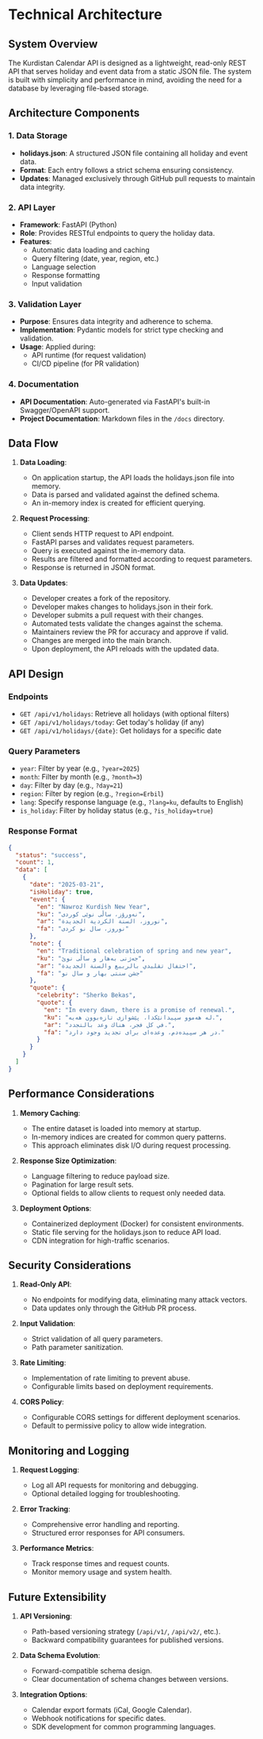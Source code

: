 # Technical Architecture

## System Overview
The Kurdistan Calendar API is designed as a lightweight, read-only REST API that serves holiday and event data from a static JSON file. The system is built with simplicity and performance in mind, avoiding the need for a database by leveraging file-based storage.

## Architecture Components

### 1. Data Storage
- **holidays.json**: A structured JSON file containing all holiday and event data.
- **Format**: Each entry follows a strict schema ensuring consistency.
- **Updates**: Managed exclusively through GitHub pull requests to maintain data integrity.

### 2. API Layer
- **Framework**: FastAPI (Python)
- **Role**: Provides RESTful endpoints to query the holiday data.
- **Features**:
  - Automatic data loading and caching
  - Query filtering (date, year, region, etc.)
  - Language selection
  - Response formatting
  - Input validation

### 3. Validation Layer
- **Purpose**: Ensures data integrity and adherence to schema.
- **Implementation**: Pydantic models for strict type checking and validation.
- **Usage**: Applied during:
  - API runtime (for request validation)
  - CI/CD pipeline (for PR validation)

### 4. Documentation
- **API Documentation**: Auto-generated via FastAPI's built-in Swagger/OpenAPI support.
- **Project Documentation**: Markdown files in the `/docs` directory.

## Data Flow

1. **Data Loading**:
   - On application startup, the API loads the holidays.json file into memory.
   - Data is parsed and validated against the defined schema.
   - An in-memory index is created for efficient querying.

2. **Request Processing**:
   - Client sends HTTP request to API endpoint.
   - FastAPI parses and validates request parameters.
   - Query is executed against the in-memory data.
   - Results are filtered and formatted according to request parameters.
   - Response is returned in JSON format.

3. **Data Updates**:
   - Developer creates a fork of the repository.
   - Developer makes changes to holidays.json in their fork.
   - Developer submits a pull request with their changes.
   - Automated tests validate the changes against the schema.
   - Maintainers review the PR for accuracy and approve if valid.
   - Changes are merged into the main branch.
   - Upon deployment, the API reloads with the updated data.

## API Design

### Endpoints
- `GET /api/v1/holidays`: Retrieve all holidays (with optional filters)
- `GET /api/v1/holidays/today`: Get today's holiday (if any)
- `GET /api/v1/holidays/{date}`: Get holidays for a specific date

### Query Parameters
- `year`: Filter by year (e.g., `?year=2025`)
- `month`: Filter by month (e.g., `?month=3`)
- `day`: Filter by day (e.g., `?day=21`)
- `region`: Filter by region (e.g., `?region=Erbil`)
- `lang`: Specify response language (e.g., `?lang=ku`, defaults to English)
- `is_holiday`: Filter by holiday status (e.g., `?is_holiday=true`)

### Response Format
```json
{
  "status": "success",
  "count": 1,
  "data": [
    {
      "date": "2025-03-21",
      "isHoliday": true,
      "event": {
        "en": "Nawroz Kurdish New Year",
        "ku": "نەورۆز، ساڵی نوێی کوردی",
        "ar": "نوروز، السنة الكردية الجديدة",
        "fa": "نوروز، سال نو کردی"
      },
      "note": {
        "en": "Traditional celebration of spring and new year",
        "ku": "جەژنی بەهار و ساڵی نوێ",
        "ar": "احتفال تقليدي بالربيع والسنة الجديدة",
        "fa": "جشن سنتی بهار و سال نو"
      },
      "quote": {
        "celebrity": "Sherko Bekas",
        "quote": {
          "en": "In every dawn, there is a promise of renewal.",
          "ku": "لە هەموو سپیدانێکدا، پێشوازی تازەبوون هەیە.",
          "ar": "في كل فجر، هناك وعد بالتجدد.",
          "fa": "در هر سپیده‌دم، وعده‌ای برای تجدید وجود دارد."
        }
      }
    }
  ]
}
```

## Performance Considerations

1. **Memory Caching**:
   - The entire dataset is loaded into memory at startup.
   - In-memory indices are created for common query patterns.
   - This approach eliminates disk I/O during request processing.

2. **Response Size Optimization**:
   - Language filtering to reduce payload size.
   - Pagination for large result sets.
   - Optional fields to allow clients to request only needed data.

3. **Deployment Options**:
   - Containerized deployment (Docker) for consistent environments.
   - Static file serving for the holidays.json to reduce API load.
   - CDN integration for high-traffic scenarios.

## Security Considerations

1. **Read-Only API**:
   - No endpoints for modifying data, eliminating many attack vectors.
   - Data updates only through the GitHub PR process.

2. **Input Validation**:
   - Strict validation of all query parameters.
   - Path parameter sanitization.

3. **Rate Limiting**:
   - Implementation of rate limiting to prevent abuse.
   - Configurable limits based on deployment requirements.

4. **CORS Policy**:
   - Configurable CORS settings for different deployment scenarios.
   - Default to permissive policy to allow wide integration.

## Monitoring and Logging

1. **Request Logging**:
   - Log all API requests for monitoring and debugging.
   - Optional detailed logging for troubleshooting.

2. **Error Tracking**:
   - Comprehensive error handling and reporting.
   - Structured error responses for API consumers.

3. **Performance Metrics**:
   - Track response times and request counts.
   - Monitor memory usage and system health.

## Future Extensibility

1. **API Versioning**:
   - Path-based versioning strategy (`/api/v1/`, `/api/v2/`, etc.).
   - Backward compatibility guarantees for published versions.

2. **Data Schema Evolution**:
   - Forward-compatible schema design.
   - Clear documentation of schema changes between versions.

3. **Integration Options**:
   - Calendar export formats (iCal, Google Calendar).
   - Webhook notifications for specific dates.
   - SDK development for common programming languages. 